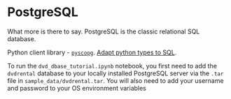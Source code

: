 # PostgreSQL

What more is there to say. PostgreSQL is the classic relational SQL database.

Python client library - [`pyscopg`](https://www.psycopg.org/docs/index.html).
[Adapt python types to SQL](https://www.psycopg.org/docs/usage.html#adaptation-of-python-values-to-sql-types).

To run the `dvd_dbase_tutorial.ipynb` notebook, you first need to add the `dvdrental` database to your locally installed PostgreSQL server via the `.tar` file in `sample_data/dvdrental.tar`. You will also need to add your username and password to your OS environment variables